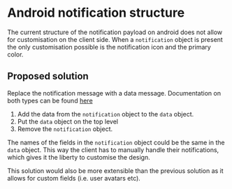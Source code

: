 # Android notification structure

The current structure of the notification payload on android does not allow for customisation on the client side. When a `notification` object is present the only customisation possible is the notification icon and the primary color.

## Proposed solution

Replace the notification message with a data message. Documentation on both types can be found [here](https://firebase.google.com/docs/cloud-messaging/concept-options#notifications_and_data_messages)

1. Add the data from the `notification` object to the `data` object.
2. Put the `data` object on the top level
2. Remove the `notification` object.

The names of the fields in the `notification` object could be the same in the `data` object. This way the client has to manually handle their notifications, which gives it the liberty to customise the design.

This solution would also be more extensible than the previous solution as it allows for custom fields (i.e. user avatars etc).


